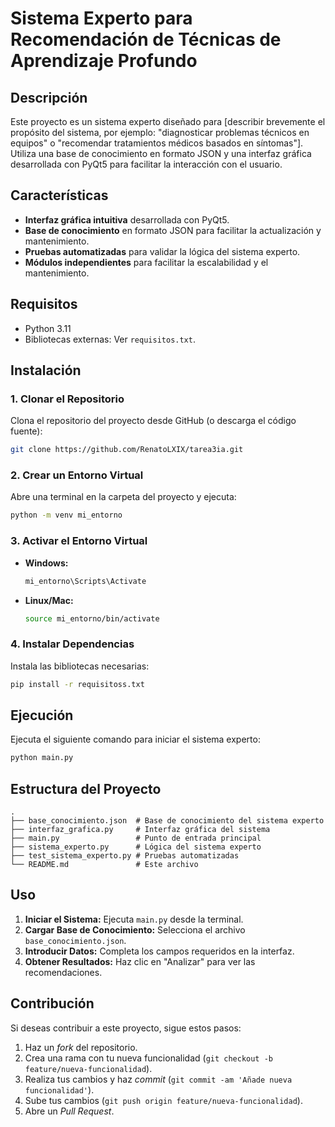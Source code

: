 
# Sistema Experto para Recomendación de Técnicas de Aprendizaje Profundo

## Descripción
Este proyecto es un sistema experto diseñado para [describir brevemente el propósito del sistema, por ejemplo: "diagnosticar problemas técnicos en equipos" o "recomendar tratamientos médicos basados en síntomas"]. Utiliza una base de conocimiento en formato JSON y una interfaz gráfica desarrollada con PyQt5 para facilitar la interacción con el usuario.

## Características
- **Interfaz gráfica intuitiva** desarrollada con PyQt5.
- **Base de conocimiento** en formato JSON para facilitar la actualización y mantenimiento.
- **Pruebas automatizadas** para validar la lógica del sistema experto.
- **Módulos independientes** para facilitar la escalabilidad y el mantenimiento.

## Requisitos
- Python 3.11
- Bibliotecas externas: Ver `requisitos.txt`.

## Instalación

### 1. Clonar el Repositorio
Clona el repositorio del proyecto desde GitHub (o descarga el código fuente):
```bash
git clone https://github.com/RenatoLXIX/tarea3ia.git
```

### 2. Crear un Entorno Virtual
Abre una terminal en la carpeta del proyecto y ejecuta:
```bash
python -m venv mi_entorno
```

### 3. Activar el Entorno Virtual
- **Windows:**
  ```bash
  mi_entorno\Scripts\Activate
  ```
- **Linux/Mac:**
  ```bash
  source mi_entorno/bin/activate
  ```

### 4. Instalar Dependencias
Instala las bibliotecas necesarias:
```bash
pip install -r requisitoss.txt
```

## Ejecución
Ejecuta el siguiente comando para iniciar el sistema experto:
```bash
python main.py
```

## Estructura del Proyecto
```
.
├── base_conocimiento.json  # Base de conocimiento del sistema experto
├── interfaz_grafica.py     # Interfaz gráfica del sistema
├── main.py                 # Punto de entrada principal
├── sistema_experto.py      # Lógica del sistema experto
├── test_sistema_experto.py # Pruebas automatizadas
└── README.md               # Este archivo
```

## Uso
1. **Iniciar el Sistema:** Ejecuta `main.py` desde la terminal.
2. **Cargar Base de Conocimiento:** Selecciona el archivo `base_conocimiento.json`.
3. **Introducir Datos:** Completa los campos requeridos en la interfaz.
4. **Obtener Resultados:** Haz clic en "Analizar" para ver las recomendaciones.

## Contribución
Si deseas contribuir a este proyecto, sigue estos pasos:
1. Haz un *fork* del repositorio.
2. Crea una rama con tu nueva funcionalidad (`git checkout -b feature/nueva-funcionalidad`).
3. Realiza tus cambios y haz *commit* (`git commit -am 'Añade nueva funcionalidad'`).
4. Sube tus cambios (`git push origin feature/nueva-funcionalidad`).
5. Abre un *Pull Request*.


